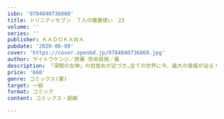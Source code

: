 ```yaml
---
isbn: '9784040736860'
title: トリニティセブン　７人の魔書使い　23
volume: ''
series: ''
publisher: ＫＡＤＯＫＡＷＡ
pubdate: '2020-06-09'
cover: 'https://cover.openbd.jp/9784040736860.jpg'
author: サイトウケンジ／原著 奈央晃徳／著
description: 「深闇の女神」の目覚めが近づき…全ての世界に今、最大の脅威が迫る！
price: '660'
genre: コミックス(書)
target: 一般
format: コミック
content: コミックス・劇画

---
```

